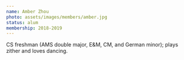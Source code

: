 ```yaml
---
name: Amber Zhou
photo: assets/images/members/amber.jpg
status: alum
membership: 2018-2019
---
```


CS freshman (AMS double major, E&M, CM, and German minor);
plays zither and loves dancing.
